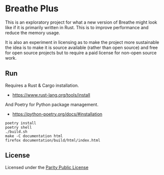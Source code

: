 
# Breathe Plus

This is an exploratory project for what a new version of Breathe might look like if it is primarily written in Rust.
This is to improve performance and reduce the memory usage.

It is also an experiment in licensing as to make the project more sustainable the idea is to make it is source 
available (rather than open source) and free for open source projects but to require a paid license for non-open source
work.

## Run

Requires a Rust & Cargo installation.

- https://www.rust-lang.org/tools/install

And Poetry for Python package management.

- https://python-poetry.org/docs/#installation

```
poetry install
poetry shell
./build.sh
make -C documentation html
firefox documentation/build/html/index.html
```

## License

Licensed under the [Parity Public License](./LICENSE.md)

